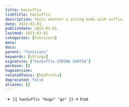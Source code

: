 ```yaml
---
title: hassuffix
linkTitle: hasSuffix
description: Tests whether a string ends with suffix.
date: 2023-03-01
publishdate: 2023-03-01
lastmod: 2023-03-01
categories: [functions]
menu:
docs:
parent: "functions"
keywords: [strings]
signature: ["hasSuffix STRING SUFFIX"]
workson: []
hugoversion:
relatedfuncs: [hasPrefix]
deprecated: false
aliases: []
---
```


* `{{ hasSuffix "Hugo" "go" }}` → true
